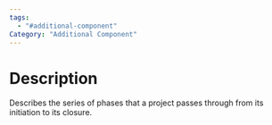 ```yaml
---
tags:
  - "#additional-component"
Category: "Additional Component"
---
```

# Description
Describes the series of phases that a project passes through from its initiation to its closure.